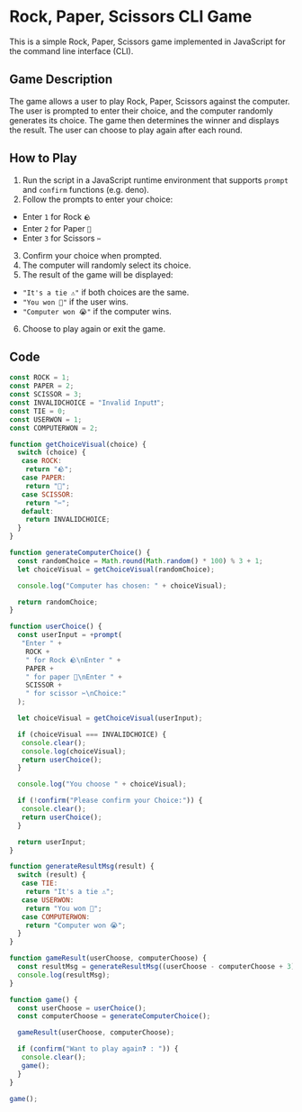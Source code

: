 # Rock, Paper, Scissors CLI Game

This is a simple Rock, Paper, Scissors game implemented in JavaScript for the command line interface (CLI).

## Game Description

The game allows a user to play Rock, Paper, Scissors against the computer. The user is prompted to enter their choice, and the computer randomly generates its choice. The game then determines the winner and displays the result. The user can choose to play again after each round.

## How to Play

1. Run the script in a JavaScript runtime environment that supports `prompt` and `confirm` functions (e.g. deno).
2. Follow the prompts to enter your choice:
  - Enter `1` for Rock `🪨`
  - Enter `2` for Paper `📰`
  - Enter `3` for Scissors `✂️`
3. Confirm your choice when prompted.
4. The computer will randomly select its choice.
5. The result of the game will be displayed:
  - `"It's a tie ⚠️"` if both choices are the same.
  - `"You won 🥳"` if the user wins.
  - `"Computer won 😭"` if the computer wins.
6. Choose to play again or exit the game.

## Code

```javascript
const ROCK = 1;
const PAPER = 2;
const SCISSOR = 3;
const INVALIDCHOICE = "Invalid Input❗";
const TIE = 0;
const USERWON = 1;
const COMPUTERWON = 2;

function getChoiceVisual(choice) {
  switch (choice) {
   case ROCK:
    return "🪨";
   case PAPER:
    return "📰";
   case SCISSOR:
    return "✂️";
   default:
    return INVALIDCHOICE;
  }
}

function generateComputerChoice() {
  const randomChoice = Math.round(Math.random() * 100) % 3 + 1;
  let choiceVisual = getChoiceVisual(randomChoice);

  console.log("Computer has chosen: " + choiceVisual);

  return randomChoice;
}

function userChoice() {
  const userInput = +prompt(
   "Enter " +
    ROCK +
    " for Rock 🪨\nEnter " +
    PAPER +
    " for paper 📰\nEnter " +
    SCISSOR +
    " for scissor ✂️\nChoice:"
  );

  let choiceVisual = getChoiceVisual(userInput);

  if (choiceVisual === INVALIDCHOICE) {
   console.clear();
   console.log(choiceVisual);
   return userChoice();
  }

  console.log("You choose " + choiceVisual);

  if (!confirm("Please confirm your Choice:")) {
   console.clear();
   return userChoice();
  }

  return userInput;
}

function generateResultMsg(result) {
  switch (result) {
   case TIE:
    return "It's a tie ⚠️";
   case USERWON:
    return "You won 🥳";
   case COMPUTERWON:
    return "Computer won 😭";
  }
}

function gameResult(userChoose, computerChoose) {
  const resultMsg = generateResultMsg((userChoose - computerChoose + 3) % 3);
  console.log(resultMsg);
}

function game() {
  const userChoose = userChoice();
  const computerChoose = generateComputerChoice();

  gameResult(userChoose, computerChoose);

  if (confirm("Want to play again❓ : ")) {
   console.clear();
   game();
  }
}

game();
```